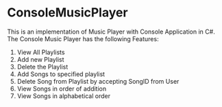 # ConsoleMusicPlayer

This is an implementation of Music Player with Console Application in C#.
The Console Music Player has the following Features:
1. View All Playlists
2. Add new Playlist
3. Delete the Playlist
4. Add Songs to specified playlist
5. Delete Song from Playlist by accepting SongID from User
6. View Songs in order of addition
7. View Songs in alphabetical order
